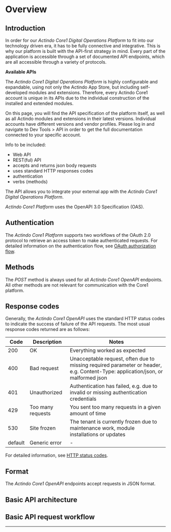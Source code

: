 # Overview

[comment]: <> (Diese Info gilt für alle APIs bzw. alle Module. Falls andere Module dokumentiert, darauf verweisen oder auf eine überordnete Ebene verschieben)

## Introduction

In order for our *Actindo Core1 Digital Operations Platform* to fit into our technology driven era, it has to be fully connective and integrative. This is why our platform is built with the API-first strategy in mind. Every part of the application is accessible through a set of documented API endpoints, which are all accessible through a variety of protocols. 

**Available APIs**  

The *Actindo Core1 Digital Operations Platform* is highly configurable and expandable, using not only the Actindo App Store, but including self-developed modules and extensions. Therefore, every Actindo Core1 account is unique in its APIs due to the individual construction of the installed and extended modules.  

On this page, you will find the API specification of the platform itself, as well as all Actindo modules and extensions in their latest versions. Individual accounts have different versions and vendor profiles. Please log in and navigate to Dev Tools > API in order to get the full documentation connected to your specific account. 

[comment]: <> (Info aus webseite oben - anpassen hier!)

Info to be included:
- Web API
- REST(ful) API
- accepts and returns json body requests
- uses standard HTTP responses codes
- authentication
- verbs (methods) 

[comment]: <> (Endpoint -> It varies depending on version!)

The API allows you to integrate your external app with the *Actindo Core1 Digital Operations Platform*.

[comment]: <> (Benefits of API integration, if relevant to add?)

[comment]: <> (What is required to use the API?)

*Actindo Core1 Platform* uses the OpenAPI 3.0 Specification (OAS). 

[comment]: <> (Stimmt das so? Relevant zu erwähnen?)


## Authentication

The *Actindo Core1 Platform* supports two workflows of the OAuth 2.0 protocol to retrieve an access token to make authenticated requests. For detailed information on the authentication flow, see [OAuth authorization flow](02_GetStarted.md#oauth-authorization-flow).

## Methods 

The *POST* method is always used for all *Actindo Core1 OpenAPI* endpoints. All other methods are not relevant for communication with the Core1 platform.

## Response codes

Generally, the *Actindo Core1 OpenAPI* uses the standard HTTP status codes to indicate the success of failure of the API requests.  The most usual response codes returned are as follows: 

| Code | Description | Notes |
| ---- | ----------- | ------ |
| 200  | OK          |  Everything worked as expected      |
| 400  | Bad request | Unacceptable request, often due to missing required parameter or  header, e.g. Content-Type: application/json, or malformed json |
| 401  | Unauthorized | Authentication has failed, e.g. due to invalid or missing authentication credentials |
| 429  | Too many requests   | You sent too many requests in a given amount of time |
| 530 | Site frozen | The tenant is currently frozen due to maintenance work, module installations or updates |
| default | Generic error | - | 

For detailed information, see [HTTP status codes](https://en.wikipedia.org/wiki/List_of_HTTP_status_codes "[https://en.wikipedia.org/wiki/List_of_HTTP_status_codes]").

## Format  

The *Actindo Core1 OpenAPI* endpoints accept requests in JSON format. 

## Basic API architecture

[comment]: <> (Graphik)

## Basic API request workflow

[comment]: <> (Graphik)

---

[comment]: <> (type: "numeric"|"date": "<", "<=", ">", ">=", "=", "!="; type="list": "in"; type="string": "like"; type="all": "isNull","isNotNull")




